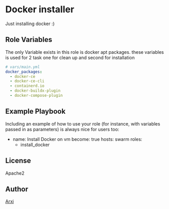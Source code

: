 Docker installer
=========

Just installing docker :)



Role Variables
--------------
The only Variable exists in this role is docker apt packages. these variables is used for 2 task one for clean up and second for installation

```yaml
# vars/main.yml
docker_packages:
  - docker-ce
  - docker-ce-cli
  - containerd.io
  - docker-buildx-plugin
  - docker-compose-plugin  
```


Example Playbook
----------------

Including an example of how to use your role (for instance, with variables passed in as parameters) is always nice for users too:

- name: Install Docker on vm
  become: true
  hosts: swarm
  roles:
    - install_docker

License
-------

Apache2

Author
------------------
[Arxi](https://github.com/arxi-xyz)
